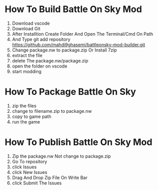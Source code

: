 # How To Build Battle On Sky Mod
1. Download vscode
2. Download Git
3. After Installtion Create Folder And Open The Terminal/Cmd On Path
4. And Type git add repository https://github.com/mahdi9ghasemi/battleonsky-mod-builder.git
5. Change package.nw to package.zip Or Install 7zip
6. extract the file
7. delete The package.nw/package.zip
8. open the folder on vscode
9. start modding
# How To Package Battle On Sky
1. zip the files
2. change to filename.zip to package.nw
3. copy to game path
4. run the game
# How To Publish Battle On Sky Mod
1. Zip the package.nw Not change to package.zip
2. Go To repository
3. click Issues
4. click New Issues
5. Drag And Drop Zip File On Write Bar
6. click Submit The Issues
